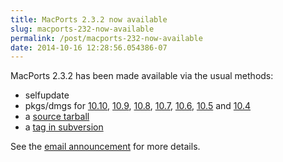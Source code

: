 ```yaml
---
title: MacPorts 2.3.2 now available
slug: macports-232-now-available
permalink: /post/macports-232-now-available
date: 2014-10-16 12:28:56.054386-07
---
```


MacPorts 2.3.2 has been made available via the usual methods:

* selfupdate
* pkgs/dmgs for [10.10](https://distfiles.macports.org/MacPorts/MacPorts-2.3.2-10.10-Yosemite.pkg "Yosemite pkg"), [10.9](https://distfiles.macports.org/MacPorts/MacPorts-2.3.2-10.9-Mavericks.pkg "Mavericks pkg"), [10.8](https://distfiles.macports.org/MacPorts/MacPorts-2.3.2-10.8-MountainLion.pkg "10.8 pkg"), [10.7](https://distfiles.macports.org/MacPorts/MacPorts-2.3.2-10.7-Lion.pkg "10.7 pkg"), [10.6](https://distfiles.macports.org/MacPorts/MacPorts-2.3.2-10.6-SnowLeopard.pkg "10.6 pkg"), [10.5](https://distfiles.macports.org/MacPorts/MacPorts-2.3.2-10.5-Leopard.dmg "10.5 DMG") and [10.4](https://distfiles.macports.org/MacPorts/MacPorts-2.3.2-10.4-Tiger.dmg "10.4 DMG")
* a [source tarball](https://www.macports.org/install.php#source)
* a [tag in subversion](https://svn.macports.org/repository/macports/tags/release_2_3_2)

See the [email announcement](https://lists.macosforge.org/pipermail/macports-announce/2014-October/000031.html) for more details.
